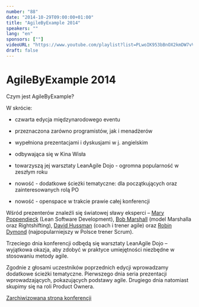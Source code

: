 ```yaml
---
number: "88"
date: "2014-10-29T09:00:00+01:00"
title: "AgileByExample 2014"
speakers: ""
lang: "en"
sponsors: [""]
videoURL: "https://www.youtube.com/playlist?list=PLwoIK953bBnOX2kmDW7vVwolYcQ-VooUd"
draft: false
---
```


# AgileByExample 2014

Czym jest AgileByExample?

W skrócie:

  * czwarta edycja międzynarodowego eventu

  * przeznaczona zarówno programistów, jak i menadżerów

  * wypełniona prezentacjami i dyskusjami w j. angielskim

  * odbywająca się w Kina Wisła

  * towarzyszą jej warsztaty LeanAgile Dojo - ogromna popularność w zeszłym roku

  * nowość - dodatkowe ścieżki tematyczne: dla początkujących oraz zainteresowanych rolą PO

  * nowość - openspace w trakcie prawie całej konferencji

Wśród prezenterów znaleźli się światowej sławy eksperci – <a href="https://web.archive.org/web/20140923172209/http://2014.agilebyexample.com/speaker/mary-poppendieck/" target="_blank">Mary Poppendieck</a> (Lean Software Development), <a href="https://web.archive.org/web/20160530203520/http://2014.agilebyexample.com/speaker/bob-marshall/" target="_blank">Bob Marshall</a> (model Marshalla oraz Rightshifting), <a href="https://web.archive.org/web/20140825031435/http://2014.agilebyexample.com/speaker/david-hussman/" target="_blank">David Hussman</a> (coach i trener agile) oraz <a href="https://web.archive.org/web/20150315224925/http://2014.agilebyexample.com/speaker/robin-dymond/" target="_blank">Robin Dymond</a> (najpopularniejszy w Polsce trener Scrum). 

Trzeciego dnia konferencji odbędą się warsztaty LeanAgile Dojo – wyjątkowa okazja, aby zdobyć w praktyce umiejętności niezbędne w stosowaniu metody agile. 

Zgodnie z głosami uczestników poprzednich edycji wprowadzamy dodatkowe ścieżki tematyczne. Pierwszego dnia seria prezentacji wprowadzających, pokazujących podstawy agile. Drugiego dnia natomiast skupimy się na roli Product Ownera.

<a href="https://web.archive.org/web/20140928170302/http://2014.agilebyexample.com/" target="_blank">Zarchiwizowana strona konferencji</a>

